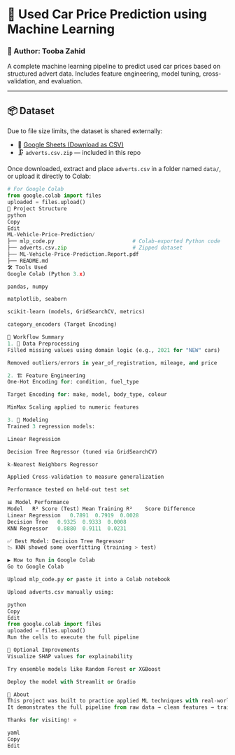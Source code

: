 # 🚗 Used Car Price Prediction using Machine Learning

### 👤 Author: Tooba Zahid

A complete machine learning pipeline to predict used car prices based on structured advert data. Includes feature engineering, model tuning, cross-validation, and evaluation.

---

## 📦 Dataset

Due to file size limits, the dataset is shared externally:

- 🔗 [Google Sheets (Download as CSV)](https://docs.google.com/spreadsheets/d/1JOq6Is1VLsvQ_LwsqtPUqT3G-j_05k9XzwJSOO1wU4o/edit?usp=sharing)
- 🗜️ `adverts.csv.zip` — included in this repo

Once downloaded, extract and place `adverts.csv` in a folder named `data/`, or upload it directly to Colab:

```python
# For Google Colab
from google.colab import files
uploaded = files.upload()
📁 Project Structure
python
Copy
Edit
ML-Vehicle-Price-Prediction/
├── mlp_code.py                         # Colab-exported Python code
├── adverts.csv.zip                     # Zipped dataset
├── ML-Vehicle-Price-Prediction.Report.pdf
├── README.md
🛠️ Tools Used
Google Colab (Python 3.x)

pandas, numpy

matplotlib, seaborn

scikit-learn (models, GridSearchCV, metrics)

category_encoders (Target Encoding)

🔬 Workflow Summary
1. 🧼 Data Preprocessing
Filled missing values using domain logic (e.g., 2021 for "NEW" cars)

Removed outliers/errors in year_of_registration, mileage, and price

2. 🏗 Feature Engineering
One-Hot Encoding for: condition, fuel_type

Target Encoding for: make, model, body_type, colour

MinMax Scaling applied to numeric features

3. 🧠 Modeling
Trained 3 regression models:

Linear Regression

Decision Tree Regressor (tuned via GridSearchCV)

k-Nearest Neighbors Regressor

Applied Cross-validation to measure generalization

Performance tested on held-out test set

📊 Model Performance
Model	R² Score (Test)	Mean Training R²	Score Difference
Linear Regression	0.7891	0.7919	0.0028
Decision Tree	0.9325	0.9333	0.0008
KNN Regressor	0.8880	0.9111	0.0231

✅ Best Model: Decision Tree Regressor
📉 KNN showed some overfitting (training > test)

▶️ How to Run in Google Colab
Go to Google Colab

Upload mlp_code.py or paste it into a Colab notebook

Upload adverts.csv manually using:

python
Copy
Edit
from google.colab import files
uploaded = files.upload()
Run the cells to execute the full pipeline

🚀 Optional Improvements
Visualize SHAP values for explainability

Try ensemble models like Random Forest or XGBoost

Deploy the model with Streamlit or Gradio

🙋 About
This project was built to practice applied ML techniques with real-world structured data.
It demonstrates the full pipeline from raw data → clean features → trained model → evaluation and insight.

Thanks for visiting! ⭐

yaml
Copy
Edit
